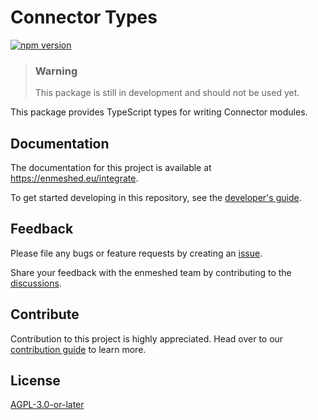 # Connector Types

[![npm version](https://badge.fury.io/js/%40nmshd%2fconnector-types.svg)](https://www.npmjs.com/package/@nmshd/connector-types)

> ### Warning
>
> This package is still in development and should not be used yet.

This package provides TypeScript types for writing Connector modules.

## Documentation

The documentation for this project is available at https://enmeshed.eu/integrate.

To get started developing in this repository, see the [developer's guide](README_dev.md).

## Feedback

Please file any bugs or feature requests by creating an [issue](https://github.com/nmshd/feedback/issues).

Share your feedback with the enmeshed team by contributing to the [discussions](https://github.com/nmshd/feedback/discussions).

## Contribute

Contribution to this project is highly appreciated. Head over to our [contribution guide](https://github.com/nmshd/.github/blob/main/CONTRIBUTING.md) to learn more.

## License

[AGPL-3.0-or-later](LICENSE)
